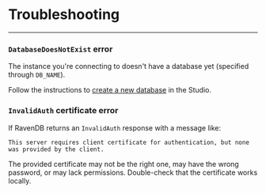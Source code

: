 # Troubleshooting
---

### `DatabaseDoesNotExist` error

The instance you're connecting to doesn't have a database yet (specified through `DB_NAME`).

Follow the instructions to [create a new database][docs-create-db] in the Studio.

### `InvalidAuth` certificate error

If RavenDB returns an `InvalidAuth` response with a message like:

`This server requires client certificate for authentication, but none was provided by the client.`

The provided certificate may not be the right one, may have the wrong password, or may lack
permissions. Double-check that the certificate works locally.

[docs-create-db]: /docs/article-page/nodejs/studio/database/create-new-database/general-flow
